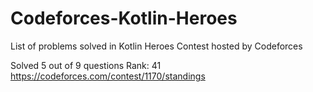 # Codeforces-Kotlin-Heroes
List of problems solved in Kotlin Heroes Contest hosted by Codeforces

Solved 5 out of 9 questions
Rank: 41
https://codeforces.com/contest/1170/standings
